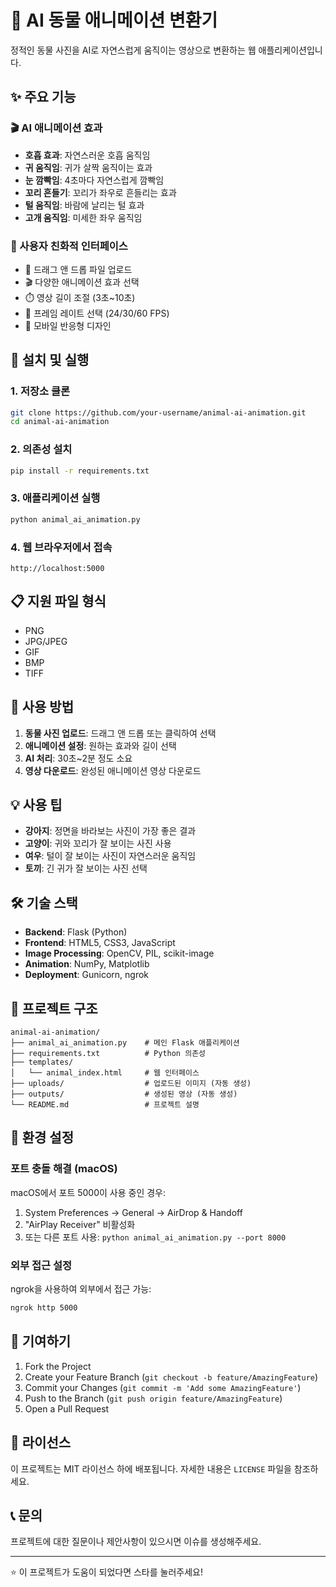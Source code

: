 # 🐾 AI 동물 애니메이션 변환기

정적인 동물 사진을 AI로 자연스럽게 움직이는 영상으로 변환하는 웹 애플리케이션입니다.

## ✨ 주요 기능

### 🎬 AI 애니메이션 효과
- **호흡 효과**: 자연스러운 호흡 움직임
- **귀 움직임**: 귀가 살짝 움직이는 효과  
- **눈 깜빡임**: 4초마다 자연스럽게 깜빡임
- **꼬리 흔들기**: 꼬리가 좌우로 흔들리는 효과
- **털 움직임**: 바람에 날리는 털 효과
- **고개 움직임**: 미세한 좌우 움직임

### 🎨 사용자 친화적 인터페이스
- 📸 드래그 앤 드롭 파일 업로드
- 🎬 다양한 애니메이션 효과 선택
- ⏱️ 영상 길이 조절 (3초~10초)
- 🎥 프레임 레이트 선택 (24/30/60 FPS)
- 📱 모바일 반응형 디자인

## 🚀 설치 및 실행

### 1. 저장소 클론
```bash
git clone https://github.com/your-username/animal-ai-animation.git
cd animal-ai-animation
```

### 2. 의존성 설치
```bash
pip install -r requirements.txt
```

### 3. 애플리케이션 실행
```bash
python animal_ai_animation.py
```

### 4. 웹 브라우저에서 접속
```
http://localhost:5000
```

## 📋 지원 파일 형식

- PNG
- JPG/JPEG  
- GIF
- BMP
- TIFF

## 🎯 사용 방법

1. **동물 사진 업로드**: 드래그 앤 드롭 또는 클릭하여 선택
2. **애니메이션 설정**: 원하는 효과와 길이 선택
3. **AI 처리**: 30초~2분 정도 소요
4. **영상 다운로드**: 완성된 애니메이션 영상 다운로드

## 💡 사용 팁

- **강아지**: 정면을 바라보는 사진이 가장 좋은 결과
- **고양이**: 귀와 꼬리가 잘 보이는 사진 사용
- **여우**: 털이 잘 보이는 사진이 자연스러운 움직임
- **토끼**: 긴 귀가 잘 보이는 사진 선택

## 🛠️ 기술 스택

- **Backend**: Flask (Python)
- **Frontend**: HTML5, CSS3, JavaScript
- **Image Processing**: OpenCV, PIL, scikit-image
- **Animation**: NumPy, Matplotlib
- **Deployment**: Gunicorn, ngrok

## 📁 프로젝트 구조

```
animal-ai-animation/
├── animal_ai_animation.py    # 메인 Flask 애플리케이션
├── requirements.txt          # Python 의존성
├── templates/
│   └── animal_index.html     # 웹 인터페이스
├── uploads/                  # 업로드된 이미지 (자동 생성)
├── outputs/                  # 생성된 영상 (자동 생성)
└── README.md                 # 프로젝트 설명
```

## 🔧 환경 설정

### 포트 충돌 해결 (macOS)
macOS에서 포트 5000이 사용 중인 경우:
1. System Preferences → General → AirDrop & Handoff
2. "AirPlay Receiver" 비활성화
3. 또는 다른 포트 사용: `python animal_ai_animation.py --port 8000`

### 외부 접근 설정
ngrok을 사용하여 외부에서 접근 가능:
```bash
ngrok http 5000
```

## 🤝 기여하기

1. Fork the Project
2. Create your Feature Branch (`git checkout -b feature/AmazingFeature`)
3. Commit your Changes (`git commit -m 'Add some AmazingFeature'`)
4. Push to the Branch (`git push origin feature/AmazingFeature`)
5. Open a Pull Request

## 📄 라이선스

이 프로젝트는 MIT 라이선스 하에 배포됩니다. 자세한 내용은 `LICENSE` 파일을 참조하세요.

## 📞 문의

프로젝트에 대한 질문이나 제안사항이 있으시면 이슈를 생성해주세요.

---

⭐ 이 프로젝트가 도움이 되었다면 스타를 눌러주세요! 